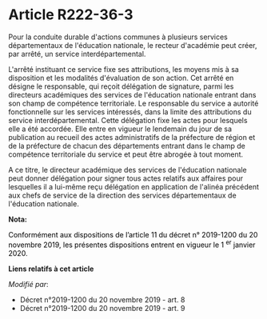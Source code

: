 # Article R222-36-3

Pour la conduite durable d'actions communes à plusieurs services départementaux de l'éducation nationale, le recteur
d'académie peut créer, par arrêté, un service interdépartemental.

L'arrêté instituant ce service fixe ses attributions, les moyens mis à sa disposition et les modalités d'évaluation de son
action. Cet arrêté en désigne le responsable, qui reçoit délégation de signature, parmi les directeurs académiques des
services de l'éducation nationale entrant dans son champ de compétence territoriale. Le responsable du service a autorité
fonctionnelle sur les services intéressés, dans la limite des attributions du service interdépartemental. Cette délégation
fixe les actes pour lesquels elle a été accordée. Elle entre en vigueur le lendemain du jour de sa publication au recueil des
actes administratifs de la préfecture de région et de la préfecture de chacun des départements entrant dans le champ de
compétence territoriale du service et peut être abrogée à tout moment.

A ce titre, le directeur académique des services de l'éducation nationale peut donner délégation pour signer tous actes
relatifs aux affaires pour lesquelles il a lui-même reçu délégation en application de l'alinéa précédent aux chefs de service
de la direction des services départementaux de l'éducation nationale.

**Nota:**

<font color="black">Conformément aux dispositions de l’article 11 du décret n° 2019-1200 du 20 novembre 2019, les présentes
dispositions entrent en vigueur le 1
    <sup>er</sup> janvier 2020.</font>

**Liens relatifs à cet article**

_Modifié par_:

  - Décret n°2019-1200 du 20 novembre 2019 - art. 8
  - Décret n°2019-1200 du 20 novembre 2019 - art. 9
